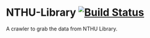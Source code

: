 # NTHU-Library [![Build Status](https://travis-ci.org/leVirve/NTHU-Library.svg?branch=new_spec)](https://travis-ci.org/leVirve/NTHU-Library)

A crawler to grab the data from NTHU Library.

